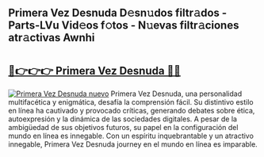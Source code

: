 ## Primera Vez Desnuda D𝚎sn𝚞dos filtr𝚊dos - Parts-LVu Vid𝚎os f𝚘tos - N𝚞evas filtr𝚊ciones atr𝚊ctivas Awnhi

# <h2><a href="http://mb9mhj.tromn.icu/?c=Primera+Vez+Desnuda">🔗👉👉👉 Primera Vez Desnuda 🔗🔗</a></h2>

[![Primera Vez Desnuda nuevo](https://i.imgur.com/pEAQMta.gif)](http://mb9mhj.tromn.icu/?c=Primera+Vez+Desnuda)
Primera Vez Desnuda, una personalidad multifacética y enigmática, desafía la comprensión fácil. Su distintivo estilo en línea ha cautivado y provocado críticas, generando debates sobre ética, autoexpresión y la dinámica de las sociedades digitales. A pesar de la ambigüedad de sus objetivos futuros, su papel en la configuración del mundo en línea es innegable. Con un espíritu inquebrantable y un atractivo innegable, Primera Vez Desnuda journey en el mundo en línea es imparable.
